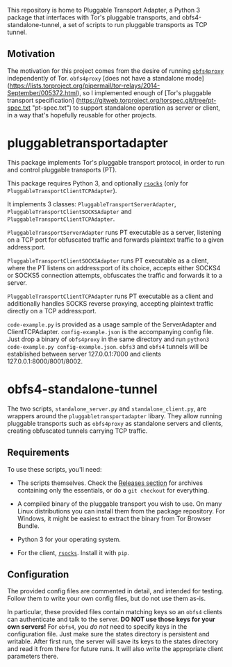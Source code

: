 This repository is home to Pluggable Transport Adapter, a Python 3 package that 
interfaces with Tor's pluggable transports, and obfs4-standalone-tunnel, a set 
of scripts to run pluggable transports as TCP tunnel.

## Motivation
The motivation for this project comes from the desire of running 
[`obfs4proxy`](https://github.com/Yawning/obfs4/tree/master/obfs4proxy) 
independently of Tor. `obfs4proxy` [does not have a standalone mode]
(https://lists.torproject.org/pipermail/tor-relays/2014-September/005372.html), 
so I implemented enough of [Tor's pluggable transport specification]
(https://gitweb.torproject.org/torspec.git/tree/pt-spec.txt "pt-spec.txt") to 
support standalone operation as server or client, in a way that's hopefully 
reusable for other projects.

# pluggabletransportadapter

This package implements Tor's pluggable transport protocol, in order to run 
and control pluggable transports (PT).

This package requires Python 3, and optionally 
[`rsocks`](https://pypi.python.org/pypi/rsocks/0.2.2) 
(only for `PluggableTransportClientTCPAdapter`).

It implements 3 classes: `PluggableTransportServerAdapter`, 
`PluggableTransportClientSOCKSAdapter` and `PluggableTransportClientTCPAdapter`.

`PluggableTransportServerAdapter` runs PT executable as a server, listening on
a TCP port for obfuscated traffic and forwards plaintext traffic to a given
address:port.

`PluggableTransportClientSOCKSAdapter` runs PT executable as a client, where the
PT listens on address:port of its choice, accepts either SOCKS4 or SOCKS5 
connection attempts, obfuscates the traffic and forwards it to a server.

`PluggableTransportClientTCPAdapter` runs PT executable as a client and 
additionally handles SOCKS reverse proxying, accepting plaintext traffic 
directly on a TCP address:port.

`code-example.py` is provided as a usage sample of the ServerAdapter
and ClientTCPAdapter. `config-example.json` is the accompanying config file. 
Just drop a binary of `obfs4proxy` in the same directory and run
`python3 code-example.py config-example.json`. `obfs3` and `obfs4` tunnels will
be established between server 127.0.0.1:7000 and clients 127.0.0.1:8000/8001/8002.

# obfs4-standalone-tunnel

The two scripts, `standalone_server.py` and `standalone_client.py`, are wrappers
around the `pluggabletransportadapter` libary. They allow running pluggable 
transports such as `obfs4proxy` as standalone servers and clients, creating
obfuscated tunnels carrying TCP traffic.

## Requirements

To use these scripts, you'll need:

* The scripts themselves. Check the
[Releases section](https://github.com/twisteroidambassador/pluggabletransportadapter/releases)
for archives containing only the essentials, or do a `git checkout` for everything.

* A compiled binary of the pluggable transport you wish to use. On many Linux
distributions you can install them from the package repository. For Windows, it
might be easiest to extract the binary from Tor Browser Bundle.

* Python 3 for your operating system.

* For the client, [`rsocks`](https://pypi.python.org/pypi/rsocks/0.2.2). Install
it with `pip`.

## Configuration

The provided config files are commented in detail, and intended for testing.
Follow them to write your own config files, but do not use them as-is.

In particular, these provided files contain
matching keys so an `obfs4` clients can authenticate and talk to the server. 
**DO NOT use those keys for your own servers!** For `obfs4`, you *do not* need to
specify keys in the configuration file. Just make sure the states directory is
persistent and writable. After first run, the server will save its keys to the
states directory and read it from there for future runs. It will also write the
appropriate client parameters there.
